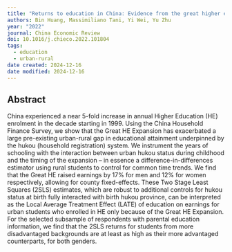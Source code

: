 ```yaml
---
title: "Returns to education in China: Evidence from the great higher education expansion"
authors: Bin Huang, Massimiliano Tani, Yi Wei, Yu Zhu
year: "2022"
journal: China Economic Review
doi: 10.1016/j.chieco.2022.101804
tags:
  - education
  - urban-rural
date created: 2024-12-16
date modified: 2024-12-16
---
```


## Abstract

China experienced a near 5-fold increase in annual Higher Education (HE) enrolment in the decade starting in 1999. Using the China Household Finance Survey, we show that the Great HE Expansion has exacerbated a large pre-existing urban-rural gap in educational attainment underpinned by the hukou (household registration) system. We instrument the years of schooling with the interaction between urban hukou status during childhood and the timing of the expansion – in essence a difference-in-differences estimator using rural students to control for common time trends. We find that the Great HE raised earnings by 17% for men and 12% for women respectively, allowing for county fixed-effects. These Two Stage Least Squares (2SLS) estimates, which are robust to additional controls for hukou status at birth fully interacted with birth hukou province, can be interpreted as the Local Average Treatment Effect (LATE) of education on earnings for urban students who enrolled in HE only because of the Great HE Expansion. For the selected subsample of respondents with parental education information, we find that the 2SLS returns for students from more disadvantaged backgrounds are at least as high as their more advantaged counterparts, for both genders.

